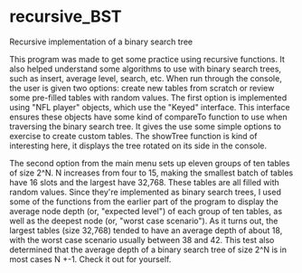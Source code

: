 # recursive_BST
Recursive implementation of a binary search tree

This program was made to get some practice using recursive functions. It also helped understand some algorithms to use with binary search trees, such as insert, average level, search, etc. When run through the console, the user is given two options: create new tables from scratch or review some pre-filled tables with random values.
The first option is implemented using "NFL player" objects, which use the "Keyed" interface. This interface ensures these objects have some kind of compareTo function to use when traversing the binary search tree. It gives the use some simple options to exercise to create custom tables. The showTree function is kind of interesting here, it displays the tree rotated on its side in the console.

The second option from the main menu sets up eleven groups of ten tables of size 2^N. N increases from four to 15, making the smallest batch of tables have 16 slots and the largest have 32,768. These tables are all filled with random values. Since they're implemented as binary search trees, I used some of the functions from the earlier part of the program to display the average node depth (or, "expected level") of each group of ten tables, as well as the deepest node (or, "worst case scenario"). As it turns out, the largest tables (size 32,768) tended to have an average depth of about 18, with the worst case scenario usually between 38 and 42. This test also determined that the average depth of a binary search tree of size 2^N is in most cases N +-1. Check it out for yourself.
